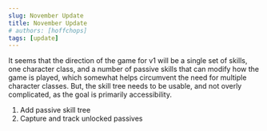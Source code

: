 ```yaml
---
slug: November Update
title: November Update
# authors: [hoffchops]
tags: [update]
---
```


It seems that the direction of the game for v1 will be a single set of skills, one character class, and a number of passive skills that can modify how the game is played, which somewhat helps circumvent the need for multiple character classes. But, the skill tree needs to be usable, and not overly complicated, as the goal is primarily accessibility. 

1. Add passive skill tree
2. Capture and track unlocked passives
